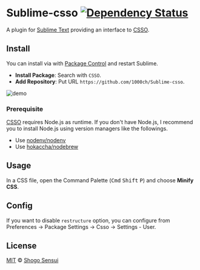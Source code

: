 # Sublime-csso [![Dependency Status](https://david-dm.org/1000ch/Sublime-csso.svg)](https://david-dm.org/1000ch/Sublime-csso)

A plugin for [Sublime Text](https://www.sublimetext.com/) providing an interface to [CSSO](https://github.com/css/csso).

## Install

You can install via with [Package Control](https://packagecontrol.io/) and restart Sublime.

- **Install Package**: Search with `CSSO`.
- **Add Repository**: Put URL `https://github.com/1000ch/Sublime-csso`.

![demo](https://cloud.githubusercontent.com/assets/1800018/24616724/ec52a8fe-18cc-11e7-86ec-2eb05d04fae3.gif)

### Prerequisite

[CSSO](https://github.com/css/csso) requires Node.js as runtime. If you don't have Node.js, I recommend you to install Node.js using version managers like the followings.

- Use [nodenv/nodenv](https://github.com/nodenv/nodenv)
- Use [hokaccha/nodebrew](https://github.com/hokaccha/nodebrew)

## Usage

In a CSS file, open the Command Palette (<kbd>Cmd</kbd> <kbd>Shift</kbd> <kbd>P</kbd>) and choose **Minify CSS**.

## Config

If you want to disable `restructure` option, you can configure from Preferences → Package Settings → Csso → Settings - User.

## License

[MIT](https://1000ch.mit-license.org) © [Shogo Sensui](https://github.com/1000ch)
